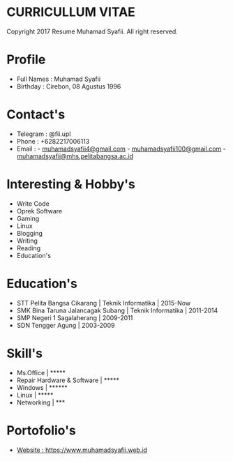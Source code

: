 # CURRICULLUM VITAE
Copyright 2017 Resume Muhamad Syafii. All right reserved.


# Profile
- Full Names : Muhamad Syafii
- Birthday : Cirebon, 08 Agustus 1996

# Contact's
- Telegram        : @fii.upl 
- Phone           : +6282217006113
- Email           : - muhamadsyafii4@gmail.com
                    - muhamadsyafii100@gmail.com
                    - muhamadsyafii@mhs.pelitabangsa.ac.id

# Interesting & Hobby's

- Write Code
- Oprek Software
- Gaming
- Linux
- Blogging
- Writing
- Reading
- Education's

# Education's
- STT Pelita Bangsa Cikarang | Teknik Informatika | 2015-Now
- SMK Bina Taruna Jalancagak Subang | Teknik Informatika | 2011-2014
- SMP Negeri 1 Sagalaherang | 2009-2011
- SDN Tengger Agung | 2003-2009

# Skill's

- Ms.Office | *****
- Repair Hardware & Software | *****
- Windows | ******
- Linux | *****
- Networking | ***

# Portofolio's
- <a href="https://www.muhamadsyafii.web.id" target="_blank"> Website : https://www.muhamadsyafii.web.id</a>

# 
